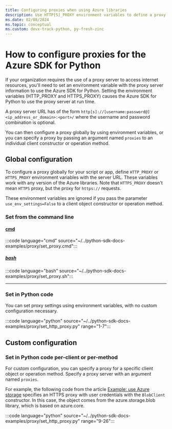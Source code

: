 ```yaml
---
title: Configuring proxies when using Azure libraries
description: Use HTTP[S]_PROXY environment variables to define a proxy for an entire script or app, or use optional named arguments for client constructors or operation methods in the Azure SDK.
ms.date: 02/08/2024
ms.topic: conceptual
ms.custom: devx-track-python, py-fresh-zinc
---
```


# How to configure proxies for the Azure SDK for Python

If your organization requires the use of a proxy server to access internet resources, you'll need to set an environment variable with the proxy server information to use the Azure SDK for Python. Setting the environment variables (HTTP_PROXY and HTTPS_PROXY) causes the Azure SDK for Python to use the proxy server at run time.

A proxy server URL has of the form `http[s]://[username:password@]<ip_address_or_domain>:<port>/` where the username and password combination is optional.

You can then configure a proxy globally by using environment variables, or you can specify a proxy by passing an argument named `proxies` to an individual client constructor or operation method.

## Global configuration

To configure a proxy globally for your script or app, define `HTTP_PROXY` or `HTTPS_PROXY` environment variables with the server URL. These variables work with any version of the Azure libraries. Note that `HTTPS_PROXY` doesn't mean `HTTPS` proxy, but the proxy for `https://` requests.

These environment variables are ignored if you pass the parameter `use_env_settings=False` to a client object constructor or operation method.

### Set from the command line

#### [cmd](#tab/cmd)

:::code language="cmd" source="~/../python-sdk-docs-examples/proxy/set_proxy.cmd":::

##### [bash](#tab/bash)

:::code language="bash" source="~/../python-sdk-docs-examples/proxy/set_proxy.sh":::

---

### Set in Python code

You can set proxy settings using environment variables, with no
custom configuration necessary.

:::code language="python" source="~/../python-sdk-docs-examples/proxy/set_http_proxy.py" range="1-7":::

## Custom configuration

### Set in Python code per-client or per-method

For custom configuration, you can specify a proxy for a specific client object or operation method. Specify a proxy server with an argument named `proxies`.

For example, the following code from the article [Example: use Azure storage](./examples/azure-sdk-example-storage.md) specifies an HTTPS proxy with user credentials with the `BlobClient` constructor. In this case, the object comes from the azure.storage.blob library, which is based on azure.core.

:::code language="python" source="~/../python-sdk-docs-examples/proxy/set_http_proxy.py" range="9-26":::
